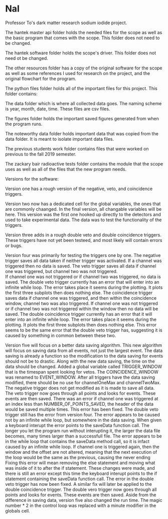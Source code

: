# NaI
Professor To's dark matter research sodium iodide project.


The hantek master api folder holds the needed files for the scope as well as the basic program that comes with the scope.
This folder does not need to be changed.

The hantek software folder holds the scope's driver.
This folder does not need ot be changed.

The other resources folder has a copy of the original software for the scope as well as some references I used for research on the project, and the original flowchart for the program.

The python files folder holds all of the important files for this project.  This folder contains:


The data folder which is where all collected data goes.  The naming scheme is year, month, date, time.  These files are csv files.

The figures folder holds the important saved figures generated from when the program runs.

The noteworthy data folder holds important data that was copied from the data folder.  It is meant to isolate important data files.

The previous students work folder contains files that were worked on previous to the fall 2019 semester.

The zackary bair radioactive tests folder contains the module that the scope uses as well as all of the files that the new program needs.


Versions for the software:

Version one has a rough version of the negative, veto, and coincidence triggers.

Version two now has a dedicated cell for the global variables, the ones that are commonly chaanged.  In the final version, all changable variables will be here.  This version was the first one hooked up directly to the detectors and used to take experimental data.  The data was to test the functionality of the triggers.

Version three adds in a rough double veto and double coincidence triggers.  These triggers have not yet been testeed, and most likely will contain errors or bugs.

Version four was primarily for testing the triggers one by one.
The negative trigger saves all data taken if neither trigger was activated.
If a channel was triggered then no data is saved.
The veto trigger saves all data if channel one was triggered, but channel two was not triggered.  
If channel one was not triggered or if channel two was triggered, no data is saved.
The double veto trigger currently has an error that will enter into an infinite while loop. 
The error takes place it seems during the plotting.  It plots the first three subplots then does nothing else.
The coincidence trigger saves data if channel one was triggered, and then within the coincidence window, channel two was also triggered.
If channel one was not triggered or if channel two was not triggered within the window then no data will be saved.
The double coincidence trigger currently has an error that it will enter into an infinite while loop.
The error takes place it seems during the plotting.  It plots the first three subplots then does nothing else.
This error seems to be the same error that the double veto trigger has, suggesting it is caused by something in common between these two.

Version five will focus on a better data saving algorithm. 
This new algorithm will focus on saving data from all events, not just the largest event.
The data saving is already a function so the modification to the data saving for events should not be to drastic.
Along with the new data saving, the time on the data should be changed.
Added a global variable called TRIGGER_WINDOW that is the timespan spent looking for vetos.
The COINCIDENCE_WINDOW was renamed to EVENT_WINDOW.
After all triggers have the data saving modified, there should be no use for channelOneMax and channelTwoMax.
The negative trigger does not get modified as it is made to save all data.
The veto trigger now goes through all points and looks for events.
These events are then saved.
There was an error if channel one was triggered at an index less than NUMBER_OF_POINTS_SAVED, the header of the data would be saved multiple times.
This error has been fixed.
The double veto trigger still has the error from version four.
The error appears to be caused not by an infinite while loop, but somewhere in the data saving.
When given a keyboard interupt the error points to the saveData function call.
The longer you let the program run without interupting it, the larger the data file becomes, many times larger than a successfull file.
The error appears to be in the while loop that contains the saveData method call, so it is infact caused by an infinite while loop.
If channel one is triggered again, then the window and the offset are not altered, meaning that the next execution of the loop would be the same as the previous, causing the never ending
Fixing this error will mean removing the else statement and moving what was inside of it to after the if statement.
These changes were made, and there is still an error except this time the keyboard interupt points to the if statement containing the saveData function call.
The error in the double veto trigger has now been fixed.
A similar fix will later be applied to the double coincidence trigger.
The double vero trigger now goes through all points and looks for events.
These events are then saved.
Aside from the difference in saving data, version five also changed the run time.
The magic number * 2 in the control loop was replaced with a minute modifier in the globals cell.
